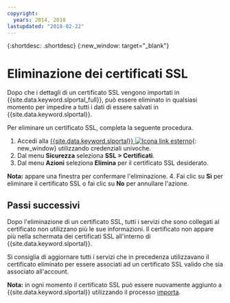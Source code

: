 ```yaml
---
copyright:
  years: 2014, 2018
lastupdated: "2018-02-22"
---
```


{:shortdesc: .shortdesc}
{:new_window: target="_blank"}

# Eliminazione dei certificati SSL

Dopo che i dettagli di un certificato SSL vengono importati in {{site.data.keyword.slportal_full}}, può essere eliminato in qualsiasi momento per impedire a tutti i dati di essere salvati in {{site.data.keyword.slportal}}.

Per eliminare un certificato SSL, completa la seguente procedura.

1. Accedi alla [{{site.data.keyword.slportal}} ![Icona link esterno](../../icons/launch-glyph.svg "Icona link esterno")](https://control.softlayer.com/){: new_window} utilizzando credenziali univoche.
2. Dal menu **Sicurezza** seleziona **SSL > Certificati**.
3. Dal menu **Azioni** seleziona **Elimina** per il certificato SSL desiderato.

  **Nota:** appare una finestra per confermare l'eliminazione.
4. Fai clic su **Sì** per eliminare il certificato SSL o fai clic su **No** per annullare l'azione.

## Passi successivi

Dopo l'eliminazione di un certificato SSL, tutti i servizi che sono collegati al certificato non utilizzano più le sue informazioni. Il certificato non appare più nella schermata dei certificati SSL all'interno di {{site.data.keyword.slportal}}.

Si consiglia di aggiornare tutti i servizi che in precedenza utilizzavano il certificato eliminato per essere associati ad un certificato SSL valido che sia associato all'account.

**Nota:** in ogni momento il certificato SSL può essere nuovamente aggiunto a {{site.data.keyword.slportal}} utilizzando il processo [importa](import-ssl-certificate.html).
